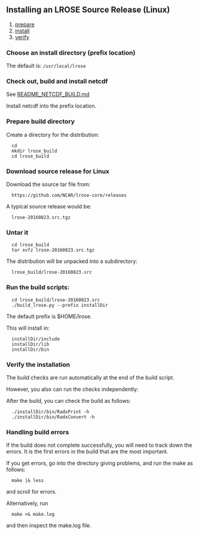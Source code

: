 ## Installing an LROSE Source Release (Linux)

1. [prepare](#prepare)
2. [install](#install)
3. [verify](#verify)

<a name="prepare"/>

### Choose an install directory (prefix location)

The default is: `/usr/local/lrose`

### Check out, build and install **netcdf** 

See [README_NETCDF_BUILD.md](./dev/README_NETCDF_BUILD.md)

Install netcdf into the prefix location.


<a name="install"/>

### Prepare build directory

Create a directory for the distribution:

```
  cd
  mkdir lrose_build
  cd lrose_build
```

### Download source release for Linux

Download the source tar file from:

```
  https://github.com/NCAR/lrose-core/releases
```

A typical source release would be:

```
  lrose-20160823.src.tgz
```

### Untar it

```
  cd lrose_build
  tar xvfz lrose-20160823.src.tgz
```

The distribution will be unpacked into a subdirectory:

```
  lrose_build/lrose-20160823.src
```

### Run the build scripts:

```
  cd lrose_build/lrose-20160823.src
  ./build_lrose.py --prefix installDir
```

The default prefix is $HOME/lrose.

This will install in:

```
  installDir/include
  installDir/lib
  installDir/bin
```
<a name="verify"/>

### Verify the installation

The build checks are run automatically at the end of the build script.

However, you also can run the checks independently:

After the build, you can check the build as follows:

```
  ./installDir/bin/RadxPrint -h
  ./installDir/bin/RadxConvert -h
```

### Handling build errors

If the build does not complete successfully, you will need to
track down the errors. It is the first errors in the build that
are the most important.

If you get errors, go into the directory giving problems, and
run the make as follows:

```
  make |& less
```

and scroll for errors.

Alternatively, run

```
  make >& make.log
```

and then inspect the make.log file.

